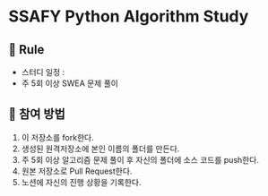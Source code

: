 # SSAFY Python Algorithm Study

## 📝 Rule
- 스터디 일정 : 
- 주 5회 이상 SWEA 문제 풀이

## 💎 참여 방법
1. 이 저장소를 fork한다.
2. 생성된 원격저장소에 본인 이름의 폴더를 만든다.
3. 주 5회 이상 알고리즘 문제 풀이 후 자신의 폴더에 소스 코드를 push한다.
4. 원본 저장소로 Pull Request한다.
5. 노션에 자신의 진행 상황을 기록한다.
